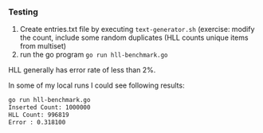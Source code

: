### Testing
1. Create entries.txt file by executing `text-generator.sh` (exercise: modify the count, include some random duplicates (HLL counts unique items from multiset)
2. run the go program `go run hll-benchmark.go`


HLL generally has error rate of less than 2%.

In some of my local runs I could see following results:

```bash
go run hll-benchmark.go
Inserted Count: 1000000
HLL Count: 996819
Error : 0.318100
```

